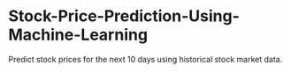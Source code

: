 # Stock-Price-Prediction-Using-Machine-Learning
Predict stock prices for the next 10 days using historical stock market data.
